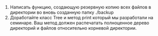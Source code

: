 1. Написать функцию, создающую резервную копию всех файлов в директории во вновь созданную папку ./backup
2. Доработайте класс Tree и метод print который мы разработали на семинаре.
Ваш метод должен распечатать полноценное дерево директорий и файлов относительно корневой директории.
